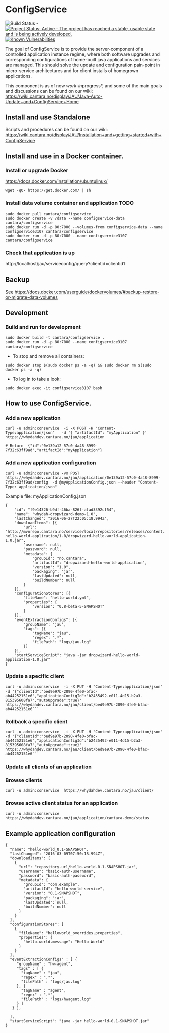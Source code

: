 # ConfigService

![Build Status](https://jenkins.capraconsulting.no/buildStatus/icon?job=Cantara-ConfigService) - [![Project Status: Active – The project has reached a stable, usable state and is being actively developed.](http://www.repostatus.org/badges/latest/active.svg)](http://www.repostatus.org/#active) [![Known Vulnerabilities](https://snyk.io/test/github/Cantara/ConfigService/badge.svg)](https://snyk.io/test/github/Cantara/ConfigService)

The goal of ConfigService is to provide the server-component of a controlled application instance regime, where both software upgrades and corresponding configurations of home-built java applications and services are managed. This should solve the update and configuration pain-point in micro-service architectures and for client installs of homegrown applications.

This component is as of now *work-in*progress*, and some of the main goals and discussions can be found on our wiki:  https://wiki.cantara.no/display/JAU/Java-Auto-Update+and+ConfigService+Home

## Install and use Standalone


Scripts and procedures can be found on our wiki: 
https://wiki.cantara.no/display/JAU/Installation+and+getting+started+with+ConfigService


## Install and use in a Docker container.

### Install or upgrade Docker 

https://docs.docker.com/installation/ubuntulinux/

```
wget -qO- https://get.docker.com/ | sh
```

###  Install data volume container and application TODO 
```
sudo docker pull cantara/configservice
sudo docker create -v /data --name configservice-data cantara/configservice 
sudo docker run -d -p 80:7000 --volumes-from configservice-data --name configservice3107 cantara/configservice
sudo docker run -d -p 80:7000 --name configservice3107 cantara/configservice
```


### Check that application is up 

http://localhost/jau/serviceconfig/query?clientid=clientid1


## Backup 

See https://docs.docker.com/userguide/dockervolumes/#backup-restore-or-migrate-data-volumes


## Development 

### Build and run for development

```
sudo docker build -t cantara/configservice .
sudo docker run -d -p 80:7000 --name configservice3107 cantara/configservice
```

* To stop and remove all containers: 
```
sudo docker stop $(sudo docker ps -a -q) && sudo docker rm $(sudo docker ps -a -q)
```

* To log in to take a look: 
```
sudo docker exec -it configservice3107 bash
```

## How to use ConfigService.

### Add a new application

```
curl -u admin:conservice  -i -X POST -H "Content-Type:application/json"   -d '{ "artifactId": "myApplication" }'  https://whydahdev.cantara.no/jau/application

# Return  {"id":"0e139a12-57c0-4a48-8999-7f32c63ff9ad","artifactId":"myApplication"}
```

### Add a new application configuration

```
curl -u admin:conservice -vX POST https://whydahdev.cantara.no/jau/application/0e139a12-57c0-4a48-8999-7f32c63ff9ad/config  -d @myApplicationConfig.json --header "Content-Type: application/json"

```

Example file: myApplicationConfig.json
```
{
	"id": "f9e14326-b9df-46ba-826f-afad3392cf54",
	"name": "whydah-dropwizard-demo-1.0",
	"lastChanged": "2016-06-27T22:05:18.994Z",
	"downloadItems": [{
		"url": "http://mvnrepo.cantara.no/service/local/repositories/releases/content/no/cantara/dropwizard-hello-world-application/1.0/dropwizard-hello-world-application-1.0.jar",
		"username": null,
		"password": null,
		"metadata": {
			"groupId": "no.cantara",
			"artifactId": "dropwizard-hello-world-application",
			"version": "1.0",
			"packaging": "jar",
			"lastUpdated": null,
			"buildNumber": null
		}
	}],
	"configurationStores": [{
		"fileName": "hello-world.yml",
		"properties": {
			"version": "0.8-beta-5-SNAPSHOT"
		}
	}],
	"eventExtractionConfigs": [{
		"groupName": "jau",
		"tags": [{
			"tagName": "jau",
			"regex": ".*",
			"filePath": "logs/jau.log"
		}]
	}],
	"startServiceScript": "java -jar dropwizard-hello-world-application-1.0.jar"
}
```


### Update a specific client

```
curl -u admin:conservice  -i -X PUT -H "Content-Type:application/json"   -d '{"clientId":"bed9e97b-2090-4fe0-bfac-ab44252151e6","applicationConfigId":"b2435492-e011-4d15-b2a3-815395608fa7","autoUpgrade":true}'  https://whydahdev.cantara.no/jau/client/bed9e97b-2090-4fe0-bfac-ab44252151e6```
```

### Rollback a specific client

```
curl -u admin:conservice  -i -X PUT -H "Content-Type:application/json"   -d '{"clientId":"bed9e97b-2090-4fe0-bfac-ab44252151e6","applicationConfigId":"b2435492-e011-4d15-b2a3-815395608fa7","autoUpgrade":true}'  https://whydahdev.cantara.no/jau/client/bed9e97b-2090-4fe0-bfac-ab44252151e6```
```


### Update all clients of an application

### Browse clients 

```
curl -u admin:conservice  https://whydahdev.cantara.no/jau/client/
```

### Browse active client status for an application

```
curl -u admin:conservice  https://whydahdev.cantara.no/jau/application/cantara-demo/status
```

## Example application configuration 

```
{
  "name": "hello-world_0.1-SNAPSHOT",
  "lastChanged": "2016-03-09T07:50:18.994Z",
  "downloadItems": [
    {
      "url": "repository-url/hello-world-0.1-SNAPSHOT.jar",
      "username": "basic-auth-username",
      "password": "basic-auth-password",
      "metadata": {
        "groupId": "com.example",
        "artifactId": "hello-world-service",
        "version": "0.1-SNAPSHOT",
        "packaging": "jar",
        "lastUpdated": null,
        "buildNumber": null
      }
    }
  ],
  "configurationStores": [
    {
      "fileName": "helloworld_overrides.properties",
      "properties": {
        "hello.world.message": "Hello World"
      }
    }
  ],
  "eventExtractionConfigs" : [ {
     "groupName" : "hw-agent",
     "tags" : [ {
       "tagName" : "jau",
       "regex" : ".*",
       "filePath" : "logs/jau.log"
     }, {
       "tagName" : "agent",
       "regex" : ".*",
       "filePath" : "logs/hwagent.log"
     } ]
   } ],

  ],
  "startServiceScript": "java -jar hello-world-0.1-SNAPSHOT.jar"
}
```
